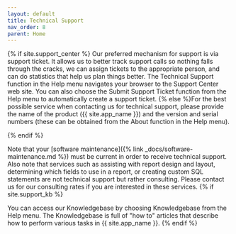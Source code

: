 ```yaml
---
layout: default
title: Technical Support
nav_order: 8
parent: Home
---
```


{% if site.support_center %}
Our preferred mechanism for support is via support ticket. It allows us to better track support calls so nothing falls through the cracks, we can assign tickets to the appropriate person, and can do statistics that help us plan things better. The Technical Support function in the Help menu navigates your browser to the Support Center web site. You can also choose the Submit Support Ticket function from the Help menu to automatically create a support ticket.
{% else %}For the best possible service when contacting us for technical support, please provide the name of the product ({{ site.app_name }}) and the version and serial numbers (these can be obtained from the About function in the Help menu).

{% endif %}

Note that your [software maintenance]({% link _docs/software-maintenance.md %}) must be current in order to receive technical support. Also note that services such as assisting with report design and layout, determining which fields to use in a report, or creating custom SQL statements are not technical support but rather consulting. Please contact us for our consulting rates if you are interested in these services.
{% if site.support_kb %}

You can access our Knowledgebase by choosing Knowledgebase from the Help menu. The Knowledgebase is full of "how to" articles that describe how to perform various tasks in {{ site.app_name }}.
{% endif %}
